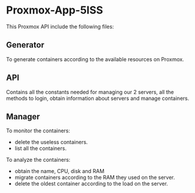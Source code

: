 # Proxmox-App-5ISS

This Proxmox API include the following files:

## Generator

To generate containers according to the available resources on Proxmox.

## API

Contains all the constants needed for managing our 2 servers, all the methods to login, obtain information about servers and manage containers.

## Manager

To monitor the containers:
- delete the useless containers.
- list all the containers.

To analyze the containers:
- obtain the name, CPU, disk and RAM
- migrate containers according to the RAM they used on the server.
- delete the oldest container according to the load on the server.
